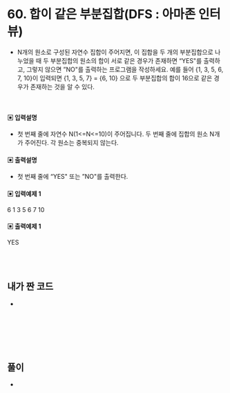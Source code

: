 # 60. 합이 같은 부분집합(DFS : 아마존 인터뷰)


* N개의 원소로 구성된 자연수 집합이 주어지면, 이 집합을 두 개의 부분집합으로 나누었을 때 
두 부분집합의 원소의 합이 서로 같은 경우가 존재하면 “YES"를 출력하고, 그렇지 않으면 
”NO"를 출력하는 프로그램을 작성하세요.
예를 들어 {1, 3, 5, 6, 7, 10}이 입력되면 {1, 3, 5, 7} = {6, 10} 으로 두 부분집합의 합이 
16으로 같은 경우가 존재하는 것을 알 수 있다.

<br/>

#### ▣ 입력설명

* 첫 번째 줄에 자연수 N(1<=N<=10)이 주어집니다.
두 번째 줄에 집합의 원소 N개가 주어진다. 각 원소는 중복되지 않는다.



#### ▣ 출력설명

* 첫 번째 줄에 “YES" 또는 ”NO"를 출력한다.


#### ▣ 입력예제 1
6
1 3 5 6 7 10


#### ▣ 출력예제 1
YES

<br/>
<br/>


## 내가 짠 코드
*

<br/>

```c++


```


<br><br> 

## 풀이
*  

<br/>

```c++


```
